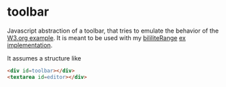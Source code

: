 # toolbar

Javascript abstraction of a toolbar, that tries to emulate the behavior of the [W3.org example](https://www.w3.org/TR/wai-aria-practices/examples/toolbar/toolbar.html). It is meant to be used with my [bililiteRange](/dwachss/bililiteRange) [ex implementation](/dwachss/bililiteRange/blob/master/bililiteRange.ex.js).

It assumes a structure like

````html
<div id=toolbar></div>
<textarea id=editor></div>
````

